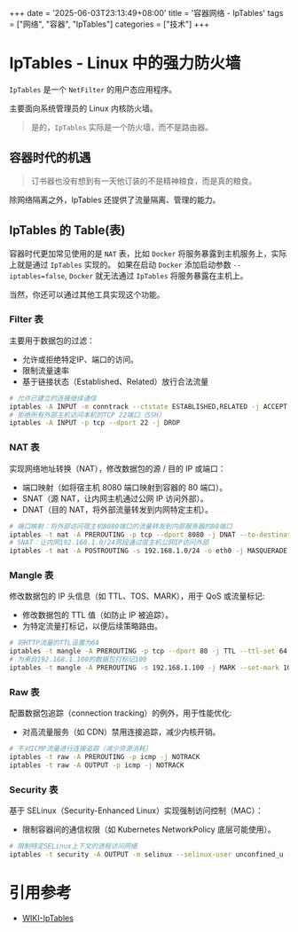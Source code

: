 +++
date = '2025-06-03T23:13:49+08:00'
title = '容器网络 - IpTables'
tags = ["网络", "容器", "IpTables"]
categories = ["技术"]
+++

# IpTables - Linux 中的强力防火墙

`IpTables` 是一个 `NetFilter` 的用户态应用程序。

主要面向系统管理员的 Linux 内核防火墙。

> 是的，`IpTables` 实际是一个防火墙，而不是路由器。

## 容器时代的机遇

> 订书器也没有想到有一天他订装的不是精神粮食，而是真的粮食。

除网络隔离之外，IpTables 还提供了流量隔离、管理的能力。

## IpTables 的 Table(表)

容器时代更加常见使用的是 `NAT` 表，比如 `Docker` 将服务暴露到主机服务上，实际上就是通过 `IpTables` 实现的。
如果在启动 `Docker` 添加启动参数 `--iptables=false`, `Docker` 就无法通过 `IpTables` 将服务暴露在主机上。

当然，你还可以通过其他工具实现这个功能。

### Filter 表

主要用于数据包的过滤：
- 允许或拒绝特定IP、端口的访问。
- 限制流量速率
- 基于链接状态（Established、Related）放行合法流量

```bash
# 允许已建立的连接继续通信
iptables -A INPUT -m conntrack --ctstate ESTABLISHED,RELATED -j ACCEPT
# 拒绝所有外部主机访问本机的TCP 22端口（SSH）
iptables -A INPUT -p tcp --dport 22 -j DROP
```

### NAT 表
实现网络地址转换（NAT），修改数据包的源 / 目的 IP 或端口：
- 端口映射（如将宿主机 8080 端口映射到容器的 80 端口）。
- SNAT（源 NAT，让内网主机通过公网 IP 访问外部）。
- DNAT（目的 NAT，将外部流量转发到内网特定主机）。

```bash
# 端口映射：将外部访问宿主机8080端口的流量转发到内部服务器的80端口
iptables -t nat -A PREROUTING -p tcp --dport 8080 -j DNAT --to-destination 192.168.1.100:80
# SNAT：让内网192.168.1.0/24网段通过宿主机公网IP访问外部
iptables -t nat -A POSTROUTING -s 192.168.1.0/24 -o eth0 -j MASQUERADE
```
### Mangle 表

修改数据包的 IP 头信息（如 TTL、TOS、MARK），用于 QoS 或流量标记:
- 修改数据包的 TTL 值（如防止 IP 被追踪）。
- 为特定流量打标记，以便后续策略路由。

```bash
# 将HTTP流量的TTL设置为64
iptables -t mangle -A PREROUTING -p tcp --dport 80 -j TTL --ttl-set 64
# 为来自192.168.1.100的数据包打标记100
iptables -t mangle -A PREROUTING -s 192.168.1.100 -j MARK --set-mark 100
```
### Raw 表

配置数据包追踪（connection tracking）的例外，用于性能优化:
- 对高流量服务（如 CDN）禁用连接追踪，减少内核开销。

```bash
# 不对ICMP流量进行连接追踪（减少资源消耗）
iptables -t raw -A PREROUTING -p icmp -j NOTRACK
iptables -t raw -A OUTPUT -p icmp -j NOTRACK
```

### Security 表

基于 SELinux（Security-Enhanced Linux）实现强制访问控制（MAC）：
- 限制容器间的通信权限（如 Kubernetes NetworkPolicy 底层可能使用）。

```bash
# 限制特定SELinux上下文的进程访问网络
iptables -t security -A OUTPUT -m selinux --selinux-user unconfined_u -j DROP
```

# 引用参考
- [WIKI-IpTables](https://en.wikipedia.org/wiki/Iptables)